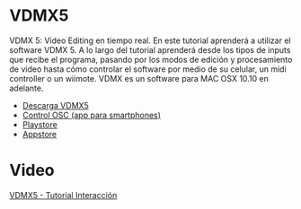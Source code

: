 # VDMX5
VDMX 5: Video Editing en tiempo real.
En este tutorial aprenderá a utilizar el software VDMX 5. A lo largo del tutorial aprenderá desde los tipos de inputs que recibe el programa, pasando por los modos de edición y procesamiento de video hasta cómo controlar el software por medio de su celular, un midi controller o un wiimote. 
VDMX es un software para MAC OSX 10.10 en adelante.

- [Descarga VDMX5](https://vidvox.net/)
- [Control OSC (app para smartphones)](http://charlie-roberts.com/Control/)
- [Playstore](https://play.google.com/store/apps/details?id=com.charlieroberts.Control&hl=es_419)
- [Appstore](https://itunes.apple.com/us/app/control-osc-+-midi/id413224747?mt=8)

# Video

[VDMX5 - Tutorial Interacción](https://www.youtube.com/watch?v=HH429kBycxU)
